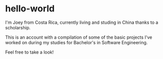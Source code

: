 # hello-world

I'm Joey from Costa Rica, currently living and studing in China thanks to a scholarship.

This is an account with a compilation of some of the basic projects I've worked on during my studies for Bachelor's in Software Engineering.

Feel free to take a look!
